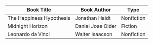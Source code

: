 | Book Title | Book Author | Type
| ------------- | -------------- | --- 
| The Happiness Hypothesis | Jonathan Haidt | Nonfiction
| Midnight Horizon | Daniel Jose Older | Fiction
| Leonardo da Vinci | Walter Isaacson | Nonfiction
